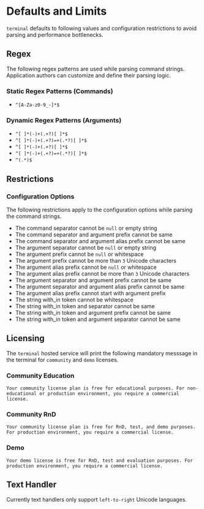# Defaults and Limits

`terminal` defaults to following values and configuration restrictions to avoid parsing and performance bottlenecks.

## Regex

The following regex patterns are used while parsing command strings. Application authors can customize and define their parsing logic.

### Static Regex Patterns (Commands)

- `^[A-Za-z0-9_-]*$`

### Dynamic Regex Patterns (Arguments)

- `^[ ]*(-)+(.+?)[ ]*$`
- `^[ ]*(-)+(.+?)=+(.*?)[ ]*$`
- `^[ ]*(-)+(.+?)[ ]*$`
- `^[ ]*(-)+(.+?)=+(.*?)[ ]*$`
- `^(.*)$`
 
## Restrictions

### Configuration Options

The following restrictions apply to the configuration options while parsing the command strings.

- The command separator cannot be `null` or empty string
- The command separator and argument prefix cannot be same
- The command separator and argument alias prefix cannot be same
- The argument separator cannot be `null` or empty string
- The argument prefix cannot be `null` or whitespace
- The argument prefix cannot be more than `3` Unicode characters
- The argument alias prefix cannot be `null` or whitespace
- The argument alias prefix cannot be more than `3` Unicode characters
- The argument separator and argument prefix cannot be same
- The argument separator and argument alias prefix cannot be same
- The argument alias prefix cannot start with argument prefix
- The string with_in token cannot be whitespace
- The string with_in token and separator cannot be same
- The string with_in token and argument prefix cannot be same
- The string with_in token and argument separator cannot be same


## Licensing

The `terminal` hosted service will print the following mandatory messsage in the terminal for `community` and `demo` licenses.

### Community Education
```
Your community license plan is free for educational purposes. For non-educational or production environment, you require a commercial license.
```

### Community RnD
```
Your community license plan is free for RnD, test, and demo purposes. For production environment, you require a commercial license.
```

### Demo
```
Your demo license is free for RnD, test and evaluation purposes. For production environment, you require a commercial license.
```

## Text Handler

Currently text handlers only support `left-to-right` Unicode languages.
